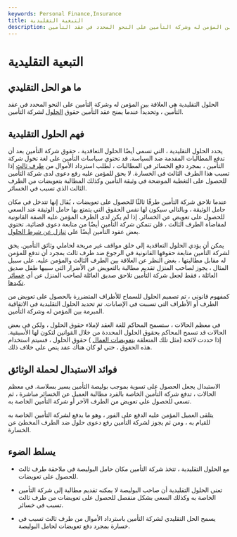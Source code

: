 ```yaml
---
keywords: Personal Finance,Insurance
title: التبعية التقليدية
description: الحلول التقليدية هي العلاقة بين المؤمن له وشركة التأمين على النحو المحدد في عقد التأمين.
---
```


# التبعية التقليدية
## ما هو الحل التقليدي

الحلول التقليدية هي العلاقة بين المؤمن له وشركة التأمين على النحو المحدد في عقد التأمين ، وتحديداً عندما يمنح عقد التأمين حقوق [الحلول](/subrogation) لشركة التأمين.

## فهم الحلول التقليدية

يحدد الحلول التقليدية ، التي تسمى أيضًا الحلول التعاقدية ، حقوق شركة التأمين بعد أن تدفع المطالبات المقدمة ضد السياسة. قد تحتوي سياسات التأمين على لغة تخول شركة التأمين ، بمجرد دفع الخسائر في المطالبات ، لطلب استرداد الأموال من [طرف ثالث](/third-party) إذا تسبب هذا الطرف الثالث في الخسارة. لا يحق للمؤمن عليه رفع دعوى لدى شركة التأمين للحصول على التغطية الموضحة في وثيقة التأمين وكذلك المطالبة بتعويضات من الطرف الثالث الذي تسبب في الخسائر.

عندما تلاحق شركة التأمين طرفًا ثالثًا للحصول على تعويضات ، يُقال إنها تتدخل في مكان حامل الوثيقة ، وبالتالي سيكون لها نفس الحقوق التي يتمتع بها حامل الوثيقة عند السعي للحصول على تعويض عن الخسائر. إذا لم يكن لدى الطرف المؤمن عليه الصفة القانونية لمقاضاة الطرف الثالث ، فلن تتمكن شركة التأمين أيضًا من متابعة دعوى قضائية. تحتوي بعض عقود التأمين أيضًا على [تنازل عن شرط الحلول](/waiver-of-subrogation).

يمكن أن يؤدي الحلول التعاقدية إلى خلق مواقف غير مريحة لحاملي وثائق التأمين. يحق لشركة التأمين متابعة حقوقها القانونية في الرجوع ضد طرف ثالث بمجرد أن تدفع للمؤمن له مقابل مطالبتها ، بغض النظر عن العلاقة بين الطرف الثالث والمؤمن عليه. على سبيل المثال ، يجوز لصاحب المنزل تقديم مطالبة بالتعويض عن الأضرار التي سببها طفل صديق العائلة ، فقط لجعل شركة التأمين تلاحق صديق العائلة لصاحب المنزل عن أي [خسائر تكبدها](/losses-incurred).

كمفهوم قانوني ، تم تصميم الحلول للسماح للأطراف المتضررة بالحصول على تعويض من الطرف أو الأطراف التي تسببت في الإصابات. تم تحديد الحلول التقليدية في الاتفاقية المبرمة بين المؤمن له وشركة التأمين.

في معظم الحالات ، ستسمح المحاكم للغة العقد لإملاء حقوق الحلول ، ولكن في بعض الحالات قد تسمح المحاكم بحقوق الحلول المحددة من خلال القوانين لتكون لها الأسبقية. إذا حددت لائحة (مثل تلك المتعلقة [بتعويضات العمال](/workers-compensation) ) حقوق الحلول ، فسيتم استخدام هذه الحقوق ، حتى لو كان هناك عقد ينص على خلاف ذلك.

## فوائد الاستبدال لحملة الوثائق

الاستبدال يجعل الحصول على تسوية بموجب بوليصة التأمين يسير بسلاسة. في معظم الحالات ، تدفع شركة التأمين الخاصة بالفرد مطالبة العميل عن الخسائر مباشرة ، ثم تسعى للحصول على تعويض من الطرف الآخر أو شركة التأمين الخاصة به.

يتلقى العميل المؤمن عليه الدفع على الفور ، وهو ما يدفع لشركة التأمين الخاصة به للقيام به ، ومن ثم يجوز لشركة التأمين رفع دعوى حلول ضد الطرف المخطئ عن الخسارة.

## يسلط الضوء

- مع الحلول التقليدية ، تتخذ شركة التأمين مكان حامل البوليصة في ملاحقة طرف ثالث للحصول على تعويضات.

- تعني الحلول التقليدية أن صاحب البوليصة لا يمكنه تقديم مطالبة إلى شركة التأمين الخاصة به وكذلك السعي بشكل منفصل للحصول على تعويضات من طرف ثالث تسبب في خسائر.

- يسمح الحل التقليدي لشركة التأمين باسترداد الأموال من طرف ثالث تسبب في خسارة بمجرد دفع تعويضات لحامل البوليصة.

